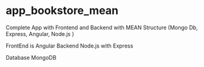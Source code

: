 # app_bookstore_mean

Complete App with Frontend and Backend
with MEAN Structure (Mongo Db, Express, Angular, Node.js )

FrontEnd is Angular
Backend Node.js with Express

Database MongoDB
